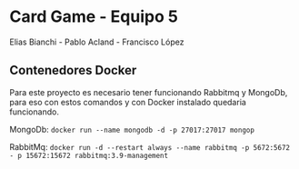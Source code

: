 # Card Game - Equipo 5

Elias Bianchi - Pablo Acland - Francisco López

## Contenedores Docker

Para este proyecto es necesario tener funcionando Rabbitmq y MongoDb, para eso con estos comandos y con Docker instalado quedaria funcionando.

MongoDb: `docker run --name mongodb -d -p 27017:27017 mongop`

RabbitMq: `docker run -d --restart always --name rabbitmq -p 5672:5672 - p 15672:15672 rabbitmq:3.9-management`

